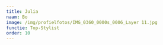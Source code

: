 ```yaml
---
title: Julia
naam: Bo
image: /img/profielfotos/IMG_0360_0000s_0006_Layer 11.jpg
functie: Top-Stylist
order: 10
---
```

